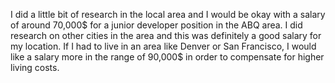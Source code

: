 I did a little bit of research in the local area and I would be okay with a salary of around 70,000$ for a junior developer position in the ABQ area. I did research on other cities in the area and this was definitely a good salary for my location. If I had to live in an area like Denver or San Francisco, I would like a salary more in the range of 90,000$ in order to compensate for higher living costs.
